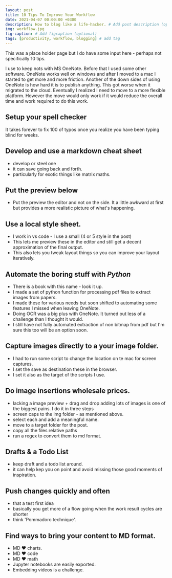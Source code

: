 ```yaml
---
layout: post
title: 10 Tips To Improve Your Workflow
date: 2021-04-07 00:00:00 +0300
description: How to blog like a life-hacker. # Add post description (optional)
img: workflow.jpg 
fig-caption: # Add figcaption (optional)
tags: [productivity, workflow, blogging] # add tag
---
```


This was a place holder page but I do have some input here - perhaps not specifically 10 tips.

I use to keep nots with MS OneNote. Before that I used some other software. OneNote works well on windows and after I moved to a mac I started to get more and more friction. Another of the down sides of using OneNote is how hard it is to publish anything. This got worse when it migrated to the cloud. Eventually I realized I need to move to a more flexible platform. However the move would only work if it would reduce the overall time and work required to do this work.

## Setup your spell checker

It takes forever to fix 100 of typos once you realize you have been typing blind for weeks.

## Develop and use a markdown cheat sheet
 - develop or steel one
 - it can save going back and forth.
 - particularly for exotic things like matrix maths.

## Put the preview below 
- Put the preview the editor and not on the side. It a little awkward at first but provides a more realistic picture of what's happening.

##  Use a local style sheet.
- I work in vs code - I use a small (4 or 5 style in the post)
- This lets me preview these in the editor and still get a decent approximation of the final output. 
- This also lets you tweak layout things so you can  improve your layout iteratively.

## Automate the boring stuff with *Python*
- There is a book with this name - look it up.
- I made a set of python function for processing pdf files to extract images from papers.
- I made these for various needs but soon shifted to automating some features I missed when leaving OneNote.
- Doing OCR was a big plus with OneNote. It turned out less of a challenge than I thought it would.
- I still have not fully automated extraction of non bitmap from pdf but I'm sure this too will be an option soon.

## Capture images directly to a your image folder.
- I had to run some script to change the location on te mac for screen captures. 
- I set the save as destination these in the browser.
- I set it also as the target of the scripts I use.

## Do image insertions wholesale prices.
- lacking a image preview + drag and drop adding lots of images is one of the biggest pains. I do it in three steps
- screen caps to the img folder - as mentioned above.
- select each and add a meaningful name.
- move to a target folder for the post.
- copy all the files relative paths
- run a regex to convert them to md format.

## Drafts & a Todo List
- keep draft and a todo list around.
- it can help kep you on point and avoid missing those good moments of inspiration.

## Push changes quickly and often
- that a test first idea 
- basically you get more of a flow going when the work result cycles are shorter
- think 'Pommadoro technique'.

## Find ways to bring your content to MD format.
- MD :heart: charts.
- MD :heart: code 
- MD :heart: math
- Jupyter notebooks are easily exported.
- Embedding videos is a challenge.


